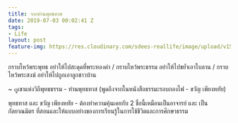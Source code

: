 ```yaml
---
title: จากท่านพุทธทาส
date: 2019-07-03 00:02:41 Z
tags:
- Life
layout: post
feature-img: https://res.cloudinary.com/sdees-reallife/image/upload/v1555658919/sample_feature_img.png
---
```


กราบไหว้พระพุทธ อย่าให้ไปสะดุดที่พระทองคำ / กราบไหว้พระธรรม อย่าให้ไปขย้ำเอาใบลาน / กราบไหว้พระสงฆ์ อย่าให้ไปถูกเอาลูกชาวบ้าน

~ ๓ูเขาแห่งวิถีพุทธธรรม - ท่านพุทธทาส (พูดถึงจากในหนังสือธรรมะรอบกองไฟ - ขวัญ เพียงหทัย)

<i class="fa fa-child" style="color:plum"></i>

พุทธทาส และ ขวัญ เพียงหทัย - ต้องทำความคุ้นเคยกับ 2 ชื่อนี้เหมือนเป็นอาจารย์ และ เป็นกัลยาณมิตร ที่สอนและให้แบบอย่างของการเรียนรู้ในการใช้ชีวิตและการศึกษาธรรม
